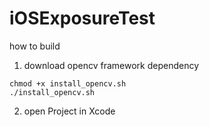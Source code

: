 # iOSExposureTest

how to build
1. download opencv framework dependency
```
chmod +x install_opencv.sh
./install_opencv.sh
```
2. open Project in Xcode

